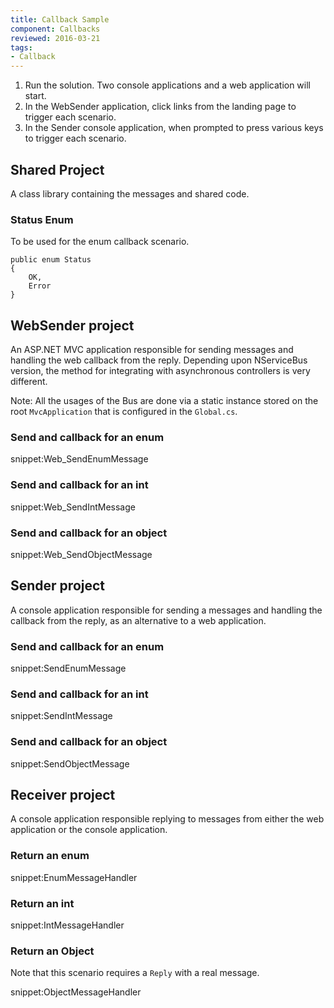 ```yaml
---
title: Callback Sample
component: Callbacks
reviewed: 2016-03-21
tags:
- Callback
---
```


 1. Run the solution. Two console applications and a web application will start.
 1. In the WebSender application, click links from the landing page to trigger each scenario.
 1. In the Sender console application, when prompted to press various keys to trigger each scenario.


## Shared Project

A class library containing the messages and shared code.


### Status Enum

To be used for the enum callback scenario.

```
public enum Status
{
    OK,
    Error
}
```


## WebSender project

An ASP.NET MVC application responsible for sending messages and handling the web callback from the reply. Depending upon NServiceBus version, the method for integrating with asynchronous controllers is very different.

Note: All the usages of the Bus are done via a static instance stored on the root `MvcApplication` that is configured in the `Global.cs`.


### Send and callback for an enum

snippet:Web_SendEnumMessage


### Send and callback for an int

snippet:Web_SendIntMessage


### Send and callback for an object

snippet:Web_SendObjectMessage


## Sender project

A console application responsible for sending a messages and handling the callback from the reply, as an alternative to a web application.


### Send and callback for an enum

snippet:SendEnumMessage


### Send and callback for an int

snippet:SendIntMessage


### Send and callback for an object

snippet:SendObjectMessage


## Receiver project

A console application responsible replying to messages from either the web application or the console application.


### Return an enum

snippet:EnumMessageHandler


### Return an int

snippet:IntMessageHandler


### Return an Object

Note that this scenario requires a `Reply` with a real message.

snippet:ObjectMessageHandler